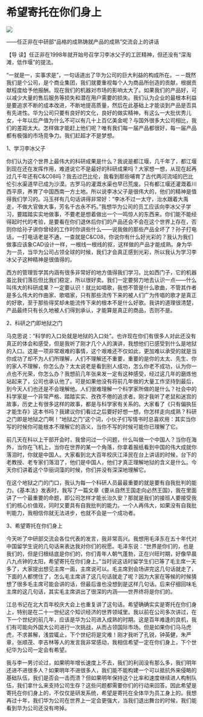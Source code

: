 # 希望寄托在你们身上
<img class="pv" src="https://api.visitor.plantree.me/visitor-badge/pv?namespace=plantree.me&key=renzhengfei-speeches/./docs/speeches/1998/05/希望寄托在你们身上.md">


——任正非在中研部“品格的成熟铸就产品的成熟”交流会上的讲话



【导  读】任正非在1998年就开始号召学习李冰父子的工匠精神，但还没有“深淘滩，低作堰”的提法。



“一就是一，实事求是”，一句话道出了华为公司的巨大利益的构成所在。－－既然我们是个公司，是个商业集团，我们就要重视每个人为商品所创造的贡献，根据贡献程度给予他报酬。现在我们的机器对市场的影响太大了。如果我们的产品好，可以减少大量的售后服务等损失和潜在用户需要的损失。我们认为企业的最根本利益是要追求不断的成本改进，不断地提高质量，然后在此基础上才能谈到产品是否具有先进性。华为公司只要有良好的文化，良好的做实精神，有这么一大批优秀儿女，十年以后产值为什么不可以有几十上百亿美金呢？与国外很多大公司相比，我们的差距太大。怎样做才能赶上他们呢？唯有我们每一届产品都很好，每一届产品都有极强的市场竞争力。我们赶超才不是梦想。

1、学习李冰父子

你们认为这个世界上最伟大的科研成果是什么？我说是都江堰，几千年了，都江堰到现在还在发挥作用，难道说它不是最好的科研成果吗？大家想一想，从现在起再过几千年还有C&C08吗？我去过巴比伦，我看到那些哺育了古代两河流域的巴比伦引水渠道早已成为沙漠。古罗马的灌溉水渠也早已荒废。只有都江堰还灌溉着川西平原，养育了中国西南一方土地。所以说李冰父子是很伟大的，他们的精神是值得我们学习的。冯玉祥有几句话讲得非常好：“李冰不过一太守，治水跟着大禹走，不做大官做大事，芳名千古永不朽。”我想华为公司的员工应该向李冰父子学习，要踏踏实实地做事，不要老是想着做出一个一鸣惊人的东西来。你们能不能经得起时代的考验，是要看在你们退休后你们的产品还会不会在这个世界上存在，否则你给孙子讲你曾经的工作时你讲些什么——说我做的那些产品全坏了？孙子打电话，一打电话老是不通，一查就是C&C08，你说你有什么好光彩的？我认为我们做事应该象CAD设计一样，一根线一根线的抠，这样做的产品才能成熟。身为华为一员，当华为公司占领全球的时候，我们才会真正感到光彩，所以我认为学习李冰父子这种精神是很值得的。

西方的管理哲学其内涵有很多非常好的地方值得我们学习。比如西门子，它的机器虽比我们落后但比我们稳定，所以很好卖。我们一定要努力地去认识一点——什么叫伟大的科研成果？一定要认识！就比如唱歌，我想不管是什么歌曲，不管其作者是多么伟大的作曲家、歌唱家，只有那些流传下来的被人们广为传唱的歌才是真正的好歌，至于那些得奖却未能流传下来的根本不是什么好歌。我讲的道理很清楚，产品最终只有长久地被人们得到承认，才能算是真正的商品，否则不是。

2、科研之门即地狱之门

马克思说：“科学的入口处就是地狱的入口处”。也许现在你们有很多人对此还没有真正的体会和感受，但是我听了刚才几个人的演讲，我想他们已感受到什么是地狱的入口。这是一项非常艰难的事情，这个艰难还不仅如此，更加难以承受的就是当你成功了却不为人们所理解，人们不理解还不重要，重要的是你的太太、先生、你的家人不理解，你怎么办？太太说老是看到别人成功，怎么你老不成功，认为你一点也不光荣，你怎么办？我想前几年张来发一定有这种感受，经过这几年的磨炼他站起来了，公司也承认他了。可是如果他没有将前几年做的大量工作坚持到最后，到今天人们也还是不会理解他。人们很难理解一个科学家所做的是什么？社会中的科学家是一个非常严格、踏踏实实、孜孜不倦的追求者。刚才我听了老鼠和迷宫的故事，历史上有很多这样的故事，都是与科学家有关系的。大家看了《只有偏执狂才能生存》这本书吗？我建议你们看过之后要好好想一想，你怎样走向成熟？科研之门即是地狱之门啊！“地狱之门”这个词，小伙子们写情书时总喜欢用：其实当你写的时候你可能根本不理解它的涵义，当你不写的时候可能你已理解了它。

前几天在科以上干部开会时，我曾问过一个问题，什么叫做一个中国人？当你在海外，当你在飞机上，当你在世界的某一个角落，你拿着报纸看到中国的伟大成就你落泪时，你就是中国人。大家看到北大百年校庆江泽民在台上讲话的时候，台下的老教授、老专家们落泪了，他们是中国人，他们才真正理解地狱的含义是什么。今天你们讲着这个华丽词藻的时候，你们并没有深深地理解它。

在这个地狱之门的门口，我认为每一个科研人员最最重要的就是要有自我批判的能力。《基本法》发表时，我写了一篇文章《要从自然王国走向必然王国》，我在里面讲了一个最重要的命题，即公司怎样才能长治久安？那就是我们的接班人要接受我们的核心价值观，同时又要具有自我批判的能力。一个人再伟大，如果没有自我批判能力，我相信你就无法进步，也就不会是一个成功者。

3、希望寄托在你们身上

今天听了中研部交流会各位代表的发言，我非常高兴。我想用毛泽东在五十年代对中国留学生说的几句话来表达我对你们的祝愿。毛泽东说：“世界是你们的，也是我们的，但是归根结底是你们的，你们青年人朝气蓬勃，正在兴旺时期，好像早晨八九点钟的太阳，希望寄托在你们身上。”当时说这话时留学生们已等了毛主席一天多了，大家提出想见主席一面，主席说可以。毛主席到会场讲完这几句话就走了，下面的人都愣住了，怎么毛主席讲了这几句话就走了呢？因为大家在等候的时候猜想了很多毛主席可能会讲的话，但最后谁也没想到是这样几句话。后来仔细回味毛主席的这几句话，其实毛主席讲出了很深的内涵——世界终将是你们的。

江总书记在北大百年校庆大会上也重复讲了这句话。希望确确实实是寄托在你们身上，特别是在二十一世纪这个知识经济的世界领域里。我以前在公司多次讲过，在下一个世纪的前几年，应该是华为公司进入成熟的时期。这是百年难逢的良机，我们有可能向外国大公司进行一次挑战，从而占领国际市场。但是如果你们马马虎虎，不求甚解，浅尝辄止，下个世纪将是灾难！刚才我听了孔锐，钟英健，朱严章，张顺茂、李吉林等人的发言我非常感动，我相信希望一定在你们身上，下个世纪华为公司一定会有希望。

我与李一男讨论过，如果明年增长速度上不去，我们的利润没有那么多，我们明年还进不进很多人？如果明年不进很多人，我们能不能构建一个可以抵抗外来侵略的基础队伍，我们是否会一击而溃？但如果明年保持这个比率和速度继续进人构制队伍，我们拿什么来支持公司生存？这些问题都需要你们的行动来回答。因此希望是寄托在你们身上的，不仅仅是研发系统，希望是寄托在全体华为员工身上的。我想再过十年，我们华为公司在世界上一定会更强大，当我们退出舞台的时候，我们能看到华为公司还没有垮掉。
